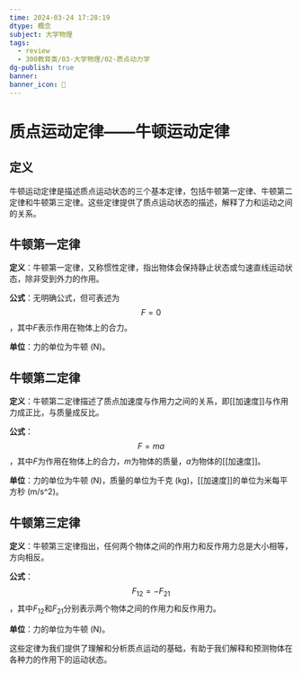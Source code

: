 ```yaml
---
time: 2024-03-24 17:28:19
dtype: 概念
subject: 大学物理
tags:
  - review
  - 300教育类/03-大学物理/02-质点动力学
dg-publish: true
banner: 
banner_icon: 🧠
---
```


# 质点运动定律——牛顿运动定律

## 定义

牛顿运动定律是描述质点运动状态的三个基本定律，包括牛顿第一定律、牛顿第二定律和牛顿第三定律。这些定律提供了质点运动状态的描述，解释了力和运动之间的关系。

## 牛顿第一定律

**定义**：牛顿第一定律，又称惯性定律，指出物体会保持静止状态或匀速直线运动状态，除非受到外力的作用。

**公式**：无明确公式，但可表述为 $$ F=0 $$，其中$F$表示作用在物体上的合力。

**单位**：力的单位为牛顿 (N)。

## 牛顿第二定律

**定义**：牛顿第二定律描述了质点加速度与作用力之间的关系，即[[加速度]]与作用力成正比，与质量成反比。

**公式**：$$ F=ma $$，其中$F$为作用在物体上的合力，$m$为物体的质量，$a$为物体的[[加速度]]。

**单位**：力的单位为牛顿 (N)，质量的单位为千克 (kg)，[[加速度]]的单位为米每平方秒 (m/s^2)。

## 牛顿第三定律

**定义**：牛顿第三定律指出，任何两个物体之间的作用力和反作用力总是大小相等，方向相反。

**公式**：$$ F_{12}=-F_{21} $$，其中$F_{12}$和$F_{21}$分别表示两个物体之间的作用力和反作用力。

**单位**：力的单位为牛顿 (N)。

这些定律为我们提供了理解和分析质点运动的基础，有助于我们解释和预测物体在各种力的作用下的运动状态。



